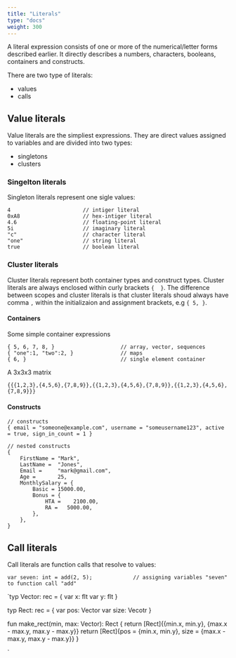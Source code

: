 ```yaml
---
title: "Literals"
type: "docs"
weight: 300
---
```


A literal expression consists of one or more of the numerical/letter forms described earlier. It directly describes a numbers, characters, booleans, containers and constructs.

There are two type of literals:
- values
- calls


## Value literals

Value literals are the simpliest expressions. They are direct values assigned to variables and are divided into two types:
- singletons
- clusters

### Singelton literals

Singleton literals represent one sigle values:

```
4                       // intiger literal
0xA8                    // hex-intiger literal
4.6                     // floating-point literal
5i                      // imaginary literal
"c"                     // character literal
"one"                   // string literal
true                    // boolean literal
```

### Cluster literals

Cluster literals represent both container types and construct types. Cluster literals are always enclosed within curly brackets `{  }`. The difference between scopes and cluster literals is that cluster literals shoud always have  comma `,` within the initializaion and assignment brackets, e.g `{ 5, }`.

#### Containers
Some simple container expressions
```
{ 5, 6, 7, 8, }                     // array, vector, sequences
{ "one":1, "two":2, }               // maps
{ 6, }                              // single element container
```
A 3x3x3 matrix
```
{{{1,2,3},{4,5,6},{7,8,9}},{{1,2,3},{4,5,6},{7,8,9}},{{1,2,3},{4,5,6},{7,8,9}}}

```

#### Constructs
```
// constructs 
{ email = "someone@example.com", username = "someusername123", active = true, sign_in_count = 1 }

// nested constructs
{
    FirstName = "Mark",
    LastName =  "Jones",
    Email =     "mark@gmail.com",
    Age =       25,
    MonthlySalary = {
        Basic = 15000.00,
        Bonus = {
            HTA =    2100.00,
            RA =   5000.00,
        },
    },
}
```
## Call literals

Call literals are function calls that resolve to values:
```
var seven: int = add(2, 5);             // assigning variables "seven" to function call "add"
```


`typ Vector: rec = {
    var x: flt
    var y: flt
}

typ Rect: rec = {
    var pos: Vector
    var size: Vecotr
}


fun make_rect(min, max: Vector): Rect {
    return [Rect]{{min.x, min.y}, {max.x - max.y, max.y - max.y}}
    return [Rect]{pos = {min.x, min.y}, size = {max.x - max.y, max.y - max.y}}
}



`
